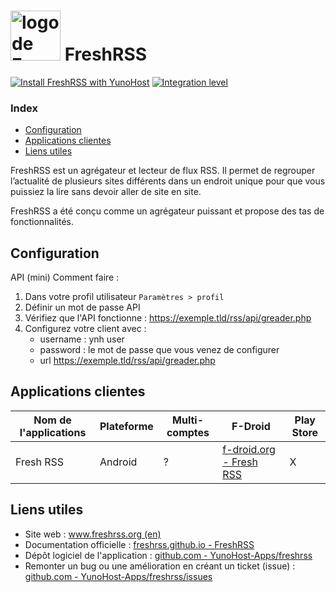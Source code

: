 # <img src="/images/freshrss_logo.svg" height="80px" alt="logo de FreshRSS"> FreshRSS

[![Install FreshRSS with YunoHost](https://install-app.yunohost.org/install-with-yunohost.png)](https://install-app.yunohost.org/?app=freshrss) [![Integration level](https://dash.yunohost.org/integration/freshrss.svg)](https://dash.yunohost.org/appci/app/freshrss)

### Index

- [Configuration](#configuration)
- [Applications clientes](#applications-clientes)
- [Liens utiles](#liens-utiles)

FreshRSS est un agrégateur et lecteur de flux RSS. Il permet de regrouper l’actualité de plusieurs sites différents dans un endroit unique pour que vous puissiez la lire sans devoir aller de site en site.

FreshRSS a été conçu comme un agrégateur puissant et propose des tas de fonctionnalités.

## Configuration

API (mini) Comment faire :
1. Dans votre profil utilisateur `Paramètres > profil`
2. Définir un mot de passe API
3. Vérifiez que l'API fonctionne : https://exemple.tld/rss/api/greader.php
4. Configurez votre client avec :
    + username : ynh user
    + password : le mot de passe que vous venez de configurer
    + url https://exemple.tld/rss/api/greader.php

## Applications clientes

| Nom de l'applications | Plateforme | Multi-comptes | F-Droid | Play Store |
|-----------------------|------------|---------------|---------|------------|
| Fresh RSS | Android | ? | [f-droid.org - Fresh RSS](https://f-droid.org/fr/packages/fr.chenry.android.freshrss/) | X |

## Liens utiles

 + Site web : [www.freshrss.org (en)](https://www.freshrss.org/)
 + Documentation officielle : [freshrss.github.io - FreshRSS](https://freshrss.github.io/FreshRSS/fr/)
 + Dépôt logiciel de l'application : [github.com - YunoHost-Apps/freshrss](https://github.com/YunoHost-Apps/freshrss_ynh)
 + Remonter un bug ou une amélioration en créant un ticket (issue) : [github.com - YunoHost-Apps/freshrss/issues](https://github.com/YunoHost-Apps/freshrss_ynh/issues)

